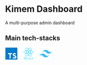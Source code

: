 # Kimem Dashboard

A multi-purpose admin dashboard

## Main tech-stacks
<div>
<a href="https://www.typescriptlang.org/" target="_blank" style="text-decoration:none; padding-right: 4px; background-color: #f0ffff77; border-radius: 4px;">
    <img src="https://github.com/devicons/devicon/blob/master/icons/typescript/typescript-plain.svg" title="Typescript"  alt="Typescript" width="40" height="40"/>
</a>&nbsp;
<a href="https://react.dev/" target="_blank" style="text-decoration:none; padding-right: 4px; background-color: #f0ffff77; border-radius: 4px;">
    <img src="https://github.com/devicons/devicon/blob/master/icons/react/react-original-wordmark.svg" title="React" alt="React" width="40" height="40"/>  
 </a>&nbsp;
 <a href="https://www.android.com/" target="_blank" style="text-decoration:none; padding-right: 4px; background-color: #f0ffff77; border-radius: 4px;">
    <img src="https://github.com/devicons/devicon/blob/master/icons/tailwindcss/tailwindcss-plain.svg" title="tailwindcss" alt="tailwindcss" width="40" height="40"/>
</a>&nbsp;
</div>


